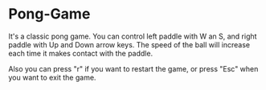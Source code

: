 # Pong-Game
It's a classic pong game. You can control left paddle with W an S, and right paddle with Up and Down arrow keys. 
The speed of the ball will increase each time it makes contact with the paddle.

Also you can press "r" if you want to restart the game, or press "Esc" when you want to exit the game.
